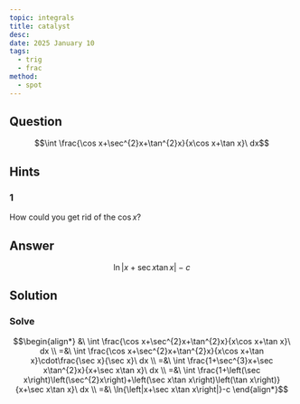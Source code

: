 ```yaml
---
topic: integrals
title: catalyst
desc: 
date: 2025 January 10
tags:
  - trig
  - frac
method:
  - spot
---
```



## Question
```math
\int \frac{\cos x+\sec^{2}x+\tan^{2}x}{x\cos x+\tan x}\ dx
```


## Hints

### 1
How could you get rid of the $\cos{x}$?


## Answer
```math
\ln{\left|x+\sec x\tan x\right|}-c
```


## Solution

### Solve
```math
\begin{align*}
  &\ \int \frac{\cos x+\sec^{2}x+\tan^{2}x}{x\cos x+\tan x}\ dx
  \\ =&\ \int \frac{\cos x+\sec^{2}x+\tan^{2}x}{x\cos x+\tan x}\cdot\frac{\sec x}{\sec x}\ dx
  \\ =&\ \int \frac{1+\sec^{3}x+\sec x\tan^{2}x}{x+\sec x\tan x}\ dx
  \\ =&\ \int \frac{1+\left(\sec x\right)\left(\sec^{2}x\right)+\left(\sec x\tan x\right)\left(\tan x\right)}{x+\sec x\tan x}\ dx
  \\ =&\ \ln{\left|x+\sec x\tan x\right|}-c
\end{align*}
```
